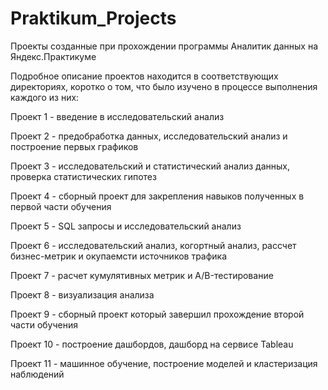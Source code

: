 # Praktikum_Projects
Проекты созданные при прохождении программы Аналитик данных на Яндекс.Практикуме

Подробное описание проектов находится в соответствующих директориях, коротко о том, что было изучено в процессе выполнения каждого из них:

Проект 1 - введение в исследовательский анализ

Проект 2 - предобработка данных, исследовательский анализ и построение первых графиков

Проект 3 - исследовательский и статистический анализ данных, проверка статистических гипотез

Проект 4 - сборный проект для закрепления навыков полученных в первой части обучения

Проект 5 - SQL запросы и исследовательский анализ

Проект 6 - исследовательский анализ, когортный анализ, рассчет бизнес-метрик и окупаемсти источников трафика

Проект 7 - расчет кумулятивных метрик и A/B-тестирование

Проект 8 - визуализация анализа

Проект 9 - сборный проект который завершил прохождение второй части обучения

Проект 10 - построение дашбордов, дашборд на сервисе Tableau

Проект 11 - машинное обучение, построение моделей и кластеризация наблюдений
